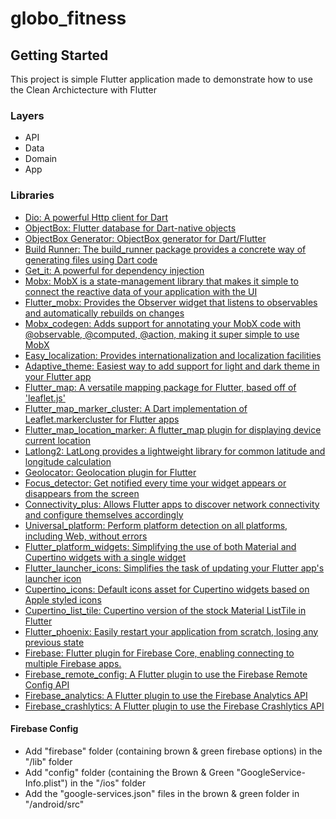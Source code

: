 # globo_fitness

## Getting Started

This project is simple Flutter application made to demonstrate how to use the Clean Archictecture with Flutter

### Layers

- API
- Data
- Domain
- App

### Libraries

- [Dio: A powerful Http client for Dart](https://pub.dev/packages/dio)
- [ObjectBox: Flutter database for Dart-native objects](https://pub.dev/packages/objectbox)
- [ObjectBox Generator: ObjectBox generator for Dart/Flutter](https://pub.dev/packages/objectbox_generator)
- [Build Runner: The build_runner package provides a concrete way of generating files using Dart code](https://pub.dev/packages/build_runner)
- [Get_it: A powerful for dependency injection](https://pub.dev/packages/get_it)
- [Mobx: MobX is a state-management library that makes it simple to connect the reactive data of your application with the UI](https://pub.dev/packages/mobx)
- [Flutter_mobx: Provides the Observer widget that listens to observables and automatically rebuilds on changes](https://pub.dev/packages/flutter_mobx)
- [Mobx_codegen: Adds support for annotating your MobX code with @observable, @computed, @action, making it super simple to use MobX](https://pub.dev/packages/mobx_codegen)
- [Easy_localization: Provides internationalization and localization facilities](https://pub.dev/packages/easy_localization)
- [Adaptive_theme: Easiest way to add support for light and dark theme in your Flutter app](https://pub.dev/packages/adaptive_theme)
- [Flutter_map: A versatile mapping package for Flutter, based off of 'leaflet.js'](https://pub.dev/packages/flutter_map)
- [Flutter_map_marker_cluster: A Dart implementation of Leaflet.markercluster for Flutter apps](https://pub.dev/packages/flutter_map_marker_cluster)
- [Flutter_map_location_marker: A flutter_map plugin for displaying device current location](https://pub.dev/packages/flutter_map_location_marker)
- [Latlong2: LatLong provides a lightweight library for common latitude and longitude calculation](https://pub.dev/packages/latlong2)
- [Geolocator: Geolocation plugin for Flutter](https://pub.dev/packages/geolocator)
- [Focus_detector: Get notified every time your widget appears or disappears from the screen](https://pub.dev/packages/focus_detector)
- [Connectivity_plus: Allows Flutter apps to discover network connectivity and configure themselves accordingly](https://pub.dev/packages/connectivity_plus)
- [Universal_platform: Perform platform detection on all platforms, including Web, without errors](https://pub.dev/packages/universal_platform)
- [Flutter_platform_widgets: Simplifying the use of both Material and Cupertino widgets with a single widget ](https://pub.dev/packages/flutter_platform_widgets)
- [Flutter_launcher_icons: Simplifies the task of updating your Flutter app's launcher icon](https://pub.dev/packages/flutter_launcher_icons)
- [Cupertino_icons: Default icons asset for Cupertino widgets based on Apple styled icons](https://pub.dev/packages/cupertino_icons)
- [Cupertino_list_tile: Cupertino version of the stock Material ListTile in Flutter](https://pub.dev/packages/cupertino_list_tile)
- [Flutter_phoenix: Easily restart your application from scratch, losing any previous state](https://pub.dev/packages/flutter_phoenix)
- [Firebase: Flutter plugin for Firebase Core, enabling connecting to multiple Firebase apps.](https://pub.dev/packages/firebase_core)
- [Firebase_remote_config: A Flutter plugin to use the Firebase Remote Config API](https://pub.dev/packages/firebase_remote_config)
- [Firebase_analytics: A Flutter plugin to use the Firebase Analytics API](https://pub.dev/packages/firebase_analytics)
- [Firebase_crashlytics: A Flutter plugin to use the Firebase Crashlytics API](https://pub.dev/packages/firebase_crashlytics)

#### Firebase Config

- Add "firebase" folder (containing brown & green firebase options) in the "/lib" folder
- Add "config" folder (containing the Brown & Green "GoogleService-Info.plist") in the "/ios" folder
- Add the "google-services.json" files in the brown & green folder in "/android/src"
